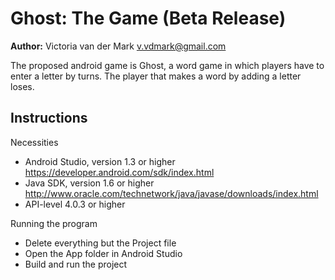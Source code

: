 
**Ghost: The Game (Beta Release)**
===============================

**Author:** Victoria van der Mark <v.vdmark@gmail.com>

The proposed android game is Ghost, a word game in which players have to enter a letter by turns. The player that makes a word by adding a letter loses.

Instructions
------------

Necessities

* Android Studio, version 1.3 or higher <https://developer.android.com/sdk/index.html>
* Java SDK, version 1.6 or higher <http://www.oracle.com/technetwork/java/javase/downloads/index.html>
* API-level 4.0.3 or higher

Running the program

* Delete everything but the Project file
* Open the App folder in Android Studio
* Build and run the project